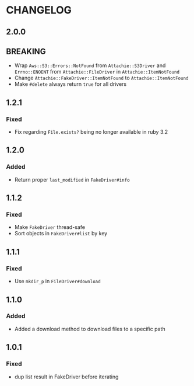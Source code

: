 # CHANGELOG

## 2.0.0
## BREAKING
* Wrap `Aws::S3::Errors::NotFound` from `Attachie::S3Driver` and
 `Errno::ENOENT` from `Attachie::FileDriver` in `Attachie::ItemNotFound`
* Change `Attachie::FakeDriver::ItemNotFound` to `Attachie::ItemNotFound`
* Make `#delete` always return `true` for all drivers

## 1.2.1
### Fixed
* Fix regarding `File.exists?` being no longer available in ruby 3.2

## 1.2.0
### Added
* Return proper `last_modified` in `FakeDriver#info`

## 1.1.2
### Fixed
* Make `FakeDriver` thread-safe
* Sort objects in `FakeDriver#list` by key

## 1.1.1
### Fixed
* Use `mkdir_p` in `FileDriver#download`

## 1.1.0
### Added
* Added a download method to download files to a specific path

## 1.0.1
### Fixed
* dup list result in FakeDriver before iterating
